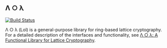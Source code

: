 Λ ○ λ
-----

[![Build Status](https://travis-ci.org/tmcdonell/Lol.svg?branch=master)](https://travis-ci.org/tmcdonell/Lol)

Λ ○ λ (Lol) is a general-purpose library for ring-based lattice cryptography.
For a detailed description of the interfaces and functionality, see
[Λ ○ λ: A Functional Library for Lattice Cryptography](https://eprint.iacr.org/2015/1134).

